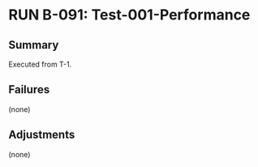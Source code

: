 # RUN B-091: Test-001-Performance
<!-- BACKLOG_ID: B-091 -->
<!-- FILE_TYPE: run -->
<!-- SLUG: Test-001-Performance -->
<!-- ROADMAP_REFERENCE: 000_core/004_development-roadmap.md -->

## Summary

Executed from T-1.

## Failures

(none)

## Adjustments

(none)
